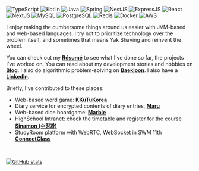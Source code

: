 ![TypeScript](https://img.shields.io/badge/TypeScript-007ACC?logo=typescript&logoColor=white)
![Kotlin](https://img.shields.io/badge/Kotlin-0095D5?logo=kotlin&logoColor=white)
![Java](https://img.shields.io/badge/Java-ED8B00?logo=openjdk&logoColor=white)
![Spring](https://img.shields.io/badge/Spring%20Boot-%236DB33F.svg?logo=spring&logoColor=white)
![NestJS](https://img.shields.io/badge/Nestjs-E0234E?logo=nestjs&logoColor=white)
![ExpressJS](https://img.shields.io/badge/Expressjs-000000?logo=express&logoColor=white)
![React](https://img.shields.io/badge/React-20232A?logo=react&logoColor=61DAFB)
![NextJS](https://img.shields.io/badge/Nextjs-000000?logo=nextdotjs&logoColor=white)
![MySQL](	https://img.shields.io/badge/MySQL-005C84?logo=mysql&logoColor=white)
![PostgreSQL](https://img.shields.io/badge/PostgreSQL-316192?logo=postgresql&logoColor=white)
![Redis](https://img.shields.io/badge/Redis-%23DD0031.svg?logo=redis&logoColor=white)
![Docker](https://img.shields.io/badge/Docker-2CA5E0?logo=docker&logoColor=white)
![AWS](https://img.shields.io/badge/Amazon_AWS-FF9900?logo=amazon-aws&logoColor=white)

I enjoy making the cumbersome things around us easier with JVM-based and web-based languages.
I try not to prioritize technology over the problem itself, and sometimes that means Yak Shaving and reinvent the wheel.

You can check out my [**Résumé**](https://daegyeo.me?utm_source=github&utm_medium=readme&utm_campaign=github_readme/) to see what I've done so far, the projects I've worked on. You can read about my development stories and hobbies on [**Blog**](https://blog.skylightqp.kr?utm_source=github&utm_medium=readme&utm_campaign=github_readme/).
I also do algorithmic problem-solving on [**Baekjoon**](https://www.acmicpc.net/user/combbm/). I also have a [**LinkedIn**](https://www.linkedin.com/in/daegyeom).

Briefly, I've contributed to these places:

- Web-based word game: [**KKuTuKorea**](https://kkutu.co.kr)
- Diary service for encrypted contents of diary entries, **[Maru](https://maruu.space)**
- Web-based dice boardgame: **[Marble](https://github.com/SkyLightQP/marble/)**
- HighSchool Intranet: check the timetable and register for the course **[Sinamon (수정과)](https://github.com/swjb-sinamon/)**
- StudyRoom platform with WebRTC, WebSocket in SWM 11th **[ConnectClass](https://github.com/real-compacted-developer/connect-class/)**

<br>

[![GitHub stats](https://github-readme-stats.vercel.app/api?username=SkyLightQP&hide=contribs)](https://github.com/SkyLightQP/)
